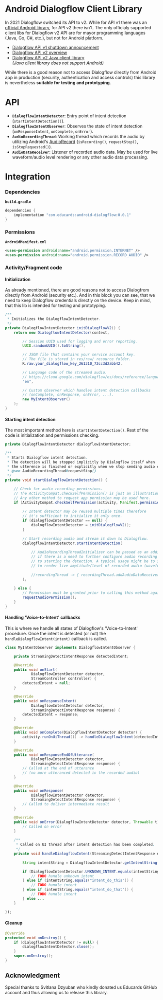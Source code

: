 # Android Dialogflow Client Library

In 2021 Dialogflow switched its API to v2.
While for API v1 there was an [official Android library](https://github.com/dialogflow/dialogflow-android-client), for API v2 there isn't.
The only officialy supported client libs for Dialogflow v2 API are for mayor programming languages (Java, Go, C#, etc.), but not for Android platform.

* [Dialogflow API v1 shutdown announcement](https://cloud.google.com/dialogflow/docs/release-notes#June_29_2020)
* [Dialogflow API v2 overview](https://cloud.google.com/dialogflow/es/docs/reference/rest/v2-overview)
* [Dialogflow API v2 Java client library](https://cloud.google.com/dialogflow/es/docs/reference/libraries/java) \
  *(Java client library does not support Android)*

While there is a good reason not to access Dialogflow directly from Android app in production (security, authentication and access controls)
this library is nevertheless **suitable for testing and prototyping**.

# API
* **`DialogflowIntentDetector`**: Entry point of intent detection (`startIntentDetection()`).
* **`DialogflowIntentObserver`**: Observes the state of intent detection (`onResponseIntent`, `onComplete`, `onError`).
* **`AudioRecordingThread`**: Working thread which records the audio by utilizing Android's [AudioRecord](https://developer.android.com/reference/android/media/AudioRecord) (`isRecording()`, `requestStop()`, `isStopRequested()`).
* **`AudioDataReceiver`**: Listener of recorded audio data. May be used for live waveform/audio level rendering or any other audio data processing.

# Integration

### Dependencies
**``build.gradle``**
```gradle
dependencies {
    implementation "com.educards:android-dialogflow:0.0.1"
}
```

### Permissions
**``AndroidManifest.xml``**
```xml
<uses-permission android:name="android.permission.INTERNET" />
<uses-permission android:name="android.permission.RECORD_AUDIO" />
```

### Activity/Fragment code

#### Initialization

As already mentioned, there are good reasons not to access Dialogfrom directly from Android (security etc.).
And in this block you can see, that we need to keep Dialogflow credentials directly on the device.
Keep in mind, that this lib is intended for testing and prototyping.

```java
/**
 * Initializes the DialogflowIntentDetector.
 */
private DialogflowIntentDetector initDialogflowV2() {
    return new DialogflowIntentDetector(context,

        // Session UUID used for logging and error reporting.
        UUID.randomUUID().toString(),

        // JSON file that contains your service account key.
        // The file is stored in res/raw/ resource folder.
        R.raw.your_dialogflow_key_261310_72cc3d2abb42,

        // Language code of the streamed audio.
        // https://cloud.google.com/dialogflow/es/docs/reference/language
        "en",

        // Custom observer which handles intent detection callbacks
        // (onComplete, onResponse, onError, ...).
        new MyIntentObserver()
    );
}
```

#### Starting intent detection

The most important method here is `startIntentDetection()`. Rest of the code is initialization and permissions checking.

```java
private DialogflowIntentDetector dialogflowIntentDetector;

/**
 * Starts Dialogflow intent detection.
 * The detection will be stopped implicitly by Dialogflow itself when
 * the utterence is finished or explicitly when we stop sending audio data.
 * @see AudioRecordingThread#requestStop()
 */
private void startDialogflowIntentDetection() {

    // Check for audio recording permissions.
    // The ActivityCompat.checkSelfPermission() is just an illustration here.
    // Any other method to request app permission may be used here.
    if (ActivityCompat.checkSelfPermission(activity, Manifest.permission.RECORD_AUDIO) == PackageManager.PERMISSION_GRANTED) {
    
        // Intent detector may be reused multiple times therefore
        // it's sufficient to initialize it only once.
        if (dialogflowIntentDetector == null) {
            dialogflowIntentDetector = initDialogflowV2();
        }
        
        // Start recording audio and stream it down to Dialogflow.
        dialogflowIntentDetector.startIntentDetection(
        
            // AudioRecordingThreadInitializer can be passed as an additional argument
            // if there is a need to further configure audio recording thread prior
            // to starting the detection. A typical usage might be to setup custom AudioDataReceiver
            // to render live amplitude/level of recorded audio (waveform).
            
            //recordingThread -> { recordingThread.addAudioDataReceiver(new MyAudioWaveform()); }
        );
        
    } else {
        // Permission must be granted prior to calling this method again.
        requestAudioPermission();
    }
}
```

#### Handling 'Voice-to-Intent' callbacks

This is where we handle all states of Dialogflow's 'Voice-to-Intent' procedure.
Once the intent is detected (or not) the `handleDialogflowIntent(intent)` callback is called.

```java
class MyIntentObserver implements DialogflowIntentObserver {

    private StreamingDetectIntentResponse detectedIntent;

    @Override
    public void onStart(
            DialogflowIntentDetector detector,
            StreamController controller) {
        detectedIntent = null;
    }

    @Override
    public void onResponseIntent(
            DialogflowIntentDetector detector,
            StreamingDetectIntentResponse response) {
        detectedIntent = response;
    }

    @Override
    public void onComplete(DialogflowIntentDetector detector) {
        activity.runOnUiThread(() -> handleDialogflowIntent(detectedIntent));
    }

    @Override
    public void onResponseEndOfUtterance(
            DialogflowIntentDetector detector,
            StreamingDetectIntentResponse response) {
        // Called at the end of utterance
        // (no more utteranced detected in the recorded audio)
    }

    @Override
    public void onResponse(
            DialogflowIntentDetector detector,
            StreamingDetectIntentResponse response) {
        // Called to deliver intermediate result
    }

    @Override
    public void onError(DialogflowIntentDetector detector, Throwable t) {
        // Called on error
    }
    
    /**
     * Called on UI thread after intent detection has been completed.
     */
    private void handleDialogflowIntent(StreamingDetectIntentResponse detectedIntent) {
    
        String intentString = DialogflowIntentDetector.getIntentString(detectedIntent);

        if (DialogflowIntentDetector.UNKNOWN_INTENT.equals(intentString)) {
            // TODO handle unknown intent
        } else if (intentString.equals("intent_do_this")) {
            // TODO handle intent
        } else if (intentString.equals("intent_do_that")) {
            // TODO handle intent
        } else ...
    }

});
```

#### Cleanup
```java
@Override
protected void onDestroy() {
    if (dialogflowIntentDetector != null) {
        dialogflowIntentDetector.close();
    }
    super.onDestroy();
}

```

## Acknowledgment
Special thanks to Svitlana Dzyuban who kindly donated us Educards GitHub account and thus allowing us to release this library.
